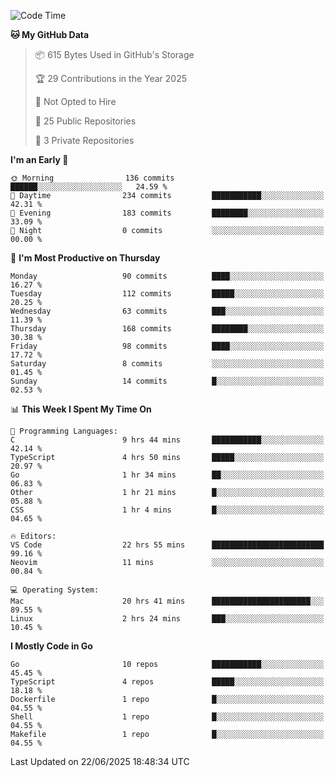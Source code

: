 <!--START_SECTION:waka-->
![Code Time](http://img.shields.io/badge/Code%20Time-1%2C291%20hrs%2046%20mins-blue)

**🐱 My GitHub Data** 

> 📦 615 Bytes Used in GitHub's Storage 
 > 
> 🏆 29 Contributions in the Year 2025
 > 
> 🚫 Not Opted to Hire
 > 
> 📜 25 Public Repositories 
 > 
> 🔑 3 Private Repositories 
 > 
**I'm an Early 🐤** 

```text
🌞 Morning                136 commits         ██████░░░░░░░░░░░░░░░░░░░   24.59 % 
🌆 Daytime                234 commits         ███████████░░░░░░░░░░░░░░   42.31 % 
🌃 Evening                183 commits         ████████░░░░░░░░░░░░░░░░░   33.09 % 
🌙 Night                  0 commits           ░░░░░░░░░░░░░░░░░░░░░░░░░   00.00 % 
```
📅 **I'm Most Productive on Thursday** 

```text
Monday                   90 commits          ████░░░░░░░░░░░░░░░░░░░░░   16.27 % 
Tuesday                  112 commits         █████░░░░░░░░░░░░░░░░░░░░   20.25 % 
Wednesday                63 commits          ███░░░░░░░░░░░░░░░░░░░░░░   11.39 % 
Thursday                 168 commits         ████████░░░░░░░░░░░░░░░░░   30.38 % 
Friday                   98 commits          ████░░░░░░░░░░░░░░░░░░░░░   17.72 % 
Saturday                 8 commits           ░░░░░░░░░░░░░░░░░░░░░░░░░   01.45 % 
Sunday                   14 commits          █░░░░░░░░░░░░░░░░░░░░░░░░   02.53 % 
```


📊 **This Week I Spent My Time On** 

```text
💬 Programming Languages: 
C                        9 hrs 44 mins       ███████████░░░░░░░░░░░░░░   42.14 % 
TypeScript               4 hrs 50 mins       █████░░░░░░░░░░░░░░░░░░░░   20.97 % 
Go                       1 hr 34 mins        ██░░░░░░░░░░░░░░░░░░░░░░░   06.83 % 
Other                    1 hr 21 mins        █░░░░░░░░░░░░░░░░░░░░░░░░   05.88 % 
CSS                      1 hr 4 mins         █░░░░░░░░░░░░░░░░░░░░░░░░   04.65 % 

🔥 Editors: 
VS Code                  22 hrs 55 mins      █████████████████████████   99.16 % 
Neovim                   11 mins             ░░░░░░░░░░░░░░░░░░░░░░░░░   00.84 % 

💻 Operating System: 
Mac                      20 hrs 41 mins      ██████████████████████░░░   89.55 % 
Linux                    2 hrs 24 mins       ███░░░░░░░░░░░░░░░░░░░░░░   10.45 % 
```

**I Mostly Code in Go** 

```text
Go                       10 repos            ███████████░░░░░░░░░░░░░░   45.45 % 
TypeScript               4 repos             █████░░░░░░░░░░░░░░░░░░░░   18.18 % 
Dockerfile               1 repo              █░░░░░░░░░░░░░░░░░░░░░░░░   04.55 % 
Shell                    1 repo              █░░░░░░░░░░░░░░░░░░░░░░░░   04.55 % 
Makefile                 1 repo              █░░░░░░░░░░░░░░░░░░░░░░░░   04.55 % 
```




 Last Updated on 22/06/2025 18:48:34 UTC
<!--END_SECTION:waka-->

